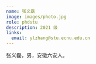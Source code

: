 ```yaml
---
name: 张义磊
image: images/photo.jpg
role: phdstu
description: 2021 级
links:
  email: ylzhang@stu.ecnu.edu.cn
---
```


张义磊，男，安徽六安人。